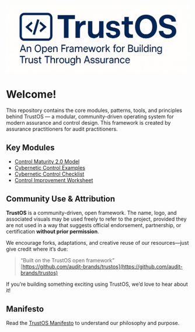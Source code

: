 ![TrustOS Logo](assets/TrustOS_white_back.png)

# Welcome!

This repository contains the core modules, patterns, tools, and principles behind TrustOS — a modular, community-driven operating system for modern assurance and control design. This framework is created by assurance practitioners for audit practitioners.

## Key Modules

- [Control Maturity 2.0 Model](control_maturity_model.md)
- [Cybernetic Control Examples](cybernetic_examples.md)
- [Cybernetic Control Checklist](cybernetic_control_checklist.md)
- [Control Improvement Worksheet](control_improvement_worksheet.md)

## Community Use & Attribution

**TrustOS** is a community-driven, open framework. The name, logo, and associated visuals may be used freely to refer to the project, provided they are not used in a way that suggests official endorsement, partnership, or certification **without prior permission**.

We encourage forks, adaptations, and creative reuse of our resources—just give credit where it’s due:

> “Built on the TrustOS open framework”  
> [https://github.com/audit-brands/trustos](https://github.com/audit-brands/trustos)

If you’re building something exciting using TrustOS, we’d love to hear about it!

## Manifesto
Read the [TrustOS Manifesto](MANIFESTO.md) to understand our philosophy and purpose.
